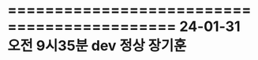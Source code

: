 ============================================
24-01-31  오전 9시35분 dev 정상 장기훈
===========================================

